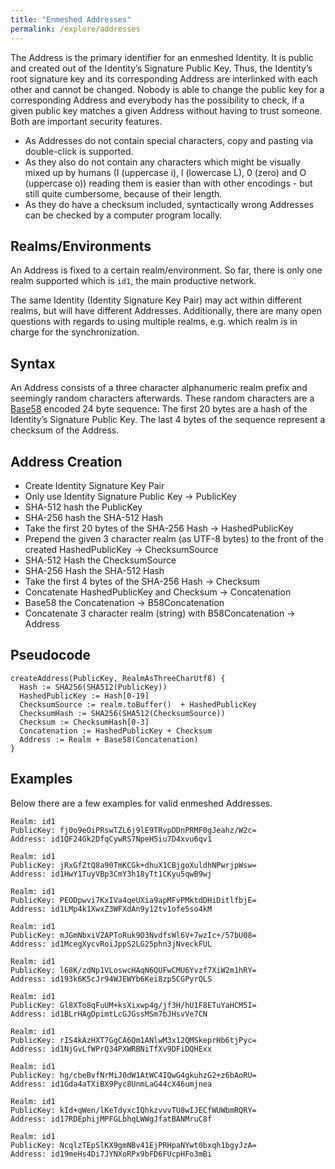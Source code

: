 ```yaml
---
title: "Enmeshed Addresses"
permalink: /explore/addresses
---
```


The Address is the primary identifier for an enmeshed Identity. It is public and created out of the Identity’s Signature Public Key. Thus, the Identity’s root signature key and its corresponding Address are interlinked with each other and cannot be changed. Nobody is able to change the public key for a corresponding Address and everybody has the possibility to check, if a given public key matches a given Address without having to trust someone. Both are important security features.

- As Addresses do not contain special characters, copy and pasting via double-click is supported.
- As they also do not contain any characters which might be visually mixed up by humans (I (uppercase i), l (lowercase L), 0 (zero) and O (uppercase o)) reading them is easier than with other encodings - but still quite cumbersome, because of their length.
- As they do have a checksum included, syntactically wrong Addresses can be checked by a computer program locally.

## Realms/Environments

An Address is fixed to a certain realm/environment. So far, there is only one realm supported which is `id1`, the main productive network.

The same Identity (Identity Signature Key Pair) may act within different realms, but will have different Addresses. Additionally, there are many open questions with regards to using multiple realms, e.g. which realm is in charge for the synchronization.

## Syntax

An Address consists of a three character alphanumeric realm prefix and seemingly random characters afterwards. These random characters are a [Base58](https://en.bitcoinwiki.org/wiki/Base58) encoded 24 byte sequence: The first 20 bytes are a hash of the Identity’s Signature Public Key. The last 4 bytes of the sequence represent a checksum of the Address.

## Address Creation

- Create Identity Signature Key Pair
- Only use Identity Signature Public Key → PublicKey
- SHA-512 hash the PublicKey
- SHA-256 hash the SHA-512 Hash
- Take the first 20 bytes of the SHA-256 Hash → HashedPublicKey
- Prepend the given 3 character realm (as UTF-8 bytes) to the front of the created HashedPublicKey → ChecksumSource
- SHA-512 Hash the ChecksumSource
- SHA-256 Hash the SHA-512 Hash
- Take the first 4 bytes of the SHA-256 Hash → Checksum
- Concatenate HashedPublicKey and Checksum → Concatenation
- Base58 the Concatenation → B58Concatenation
- Concatenate 3 character realm (string) with B58Concatenation → Address

## Pseudocode

```text
createAddress(PublicKey, RealmAsThreeCharUtf8) {
  Hash := SHA256(SHA512(PublicKey))
  HashedPublicKey := Hash[0-19]
  ChecksumSource := realm.toBuffer()  + HashedPublicKey
  ChecksumHash := SHA256(SHA512(ChecksumSource))
  Checksum := ChecksumHash[0-3]
  Concatenation := HashedPublicKey + Checksum
  Address := Realm + Base58(Concatenation)
}
```

## Examples

Below there are a few examples for valid enmeshed Addresses.

```text
Realm: id1
PublicKey: fj0o9eOiPRswTZL6j9lE9TRvpDDnPRMF0gJeahz/W2c=
Address: id1QF24Gk2DfqCywRS7NpeH5iu7D4xvu6qv1

Realm: id1
PublicKey: jRxGfZtQ8a90TmKCGk+dhuX1CBjgoXuldhNPwrjpWsw=
Address: id1HwY1TuyVBp3CmY3h18yTt1CKyu5qwB9wj

Realm: id1
PublicKey: PEODpwvi7KxIVa4qeUXia9apMFvPMktdDHiDitlfbjE=
Address: id1LMp4k1XwxZ3WFXdAn9y12tv1ofe5so4kM

Realm: id1
PublicKey: mJGmNbxiVZAPToRuk9O3NvdfsWl6V+7wzIc+/57bU08=
Address: id1McegXycvRoiJppS2LG25phn3jNveckFUL

Realm: id1
PublicKey: l68K/zdNp1VLoswcHAqN6QUFwCMU6Yvzf7XiW2m1hRY=
Address: id193k6K5cJr94WJEWYb6Kei8zp5CGPyrQLS

Realm: id1
PublicKey: Gl8XTo8qFuUM+ksXixwp4g/jf3H/hU1F8ETuYaHCM5I=
Address: id1BLrHAgDpimtLcGJGssMSm7bJHsvVe7CN

Realm: id1
PublicKey: rIS4kAzHXT7GgCA6Qm1ANlwM3x12QMSkeprHb6tjPyc=
Address: id1NjGvLfWPrQ34PXWRBNiTfXv9DFiDQHExx

Realm: id1
PublicKey: hg/cbeBvfNrMiJ0dW1AtWC4IQwG4gkuhzG2+z6bAoRU=
Address: id1Gda4aTXiBX9Pyc8UnmLaG44cX46umjnea

Realm: id1
PublicKey: kId+qWen/lKeTdyxcIQhkzvvvTU8wIJECfWUWbmRQRY=
Address: id17RDEphijMPFGLbhqLWWgJfatBANMruC8f

Realm: id1
PublicKey: NcqlzTEpSlKX9gmNBv41EjPRHpaNYwt0bxqh1bgyJzA=
Address: id19meHs4Di7JYNXoRPx9bFD6FUcpHFo3mBi
```

